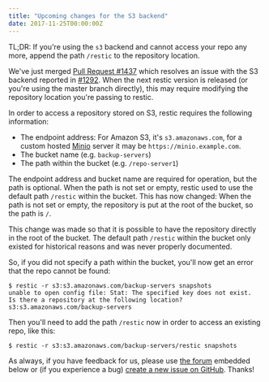 ```yaml
---
title: "Upcoming changes for the S3 backend"
date: 2017-11-25T00:00:00Z
---
```


TL;DR: If you're using the `s3` backend and cannot access your repo any more, append the path `/restic` to the repository location.

We've just merged [Pull Request #1437](https://github.com/restic/restic/pull/1437) which resolves an issue with the S3 backend reported in [#1292](https://github.com/restic/restic/issues/1292). When the next restic version is released (or you're using the master branch directly), this may require modifying the repository location you're passing to restic.

In order to access a repository stored on S3, restic requires the following information:
 * The endpoint address: For Amazon S3, it's `s3.amazonaws.com`, for a custom hosted [Minio](https://minio.io/) server it may be `https://minio.example.com`.
 * The bucket name (e.g. `backup-servers`)
 * The path within the bucket (e.g. `/repo-server1`)

The endpoint address and bucket name are required for operation, but the path is optional. When the path is not set or empty, restic used to use the default path `/restic` within the bucket. This has now changed: When the path is not set or empty, the repository is put at the root of the bucket, so the path is `/`.

This change was made so that it is possible to have the repository directly in the root of the bucket. The default path `/restic` within the bucket only existed for historical reasons and was never properly documented.

So, if you did not specify a path within the bucket, you'll now get an error that the repo cannot be found:
```
$ restic -r s3:s3.amazonaws.com/backup-servers snapshots
unable to open config file: Stat: The specified key does not exist.
Is there a repository at the following location?
s3:s3.amazonaws.com/backup-servers
```

Then you'll need to add the path `/restic` now in order to access an existing repo, like this:
```
$ restic -r s3:s3.amazonaws.com/backup-servers/restic snapshots
```

As always, if you have feedback for us, please use [the forum](https://forum.restic.net) embedded below or (if you experience a bug) [create a new issue on GitHub](https://github.com/restic/restic/issues/new). Thanks!
